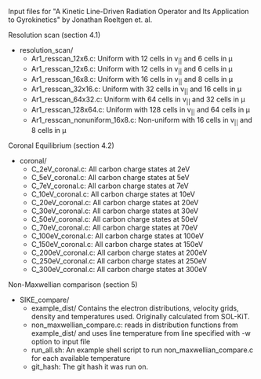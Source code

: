 Input files for "A Kinetic Line-Driven Radiation Operator and Its Application to Gyrokinetics" by Jonathan Roeltgen et. al.

Resolution scan (section 4.1)
- resolution_scan/
  - Ar1_resscan_12x6.c: Uniform with 12 cells in v<sub>||</sub> and 6 cells in &mu;
  - Ar1_resscan_12x6.c: Uniform with 12 cells in v<sub>||</sub> and 6 cells in &mu;
  - Ar1_resscan_16x8.c: Uniform with 16 cells in v<sub>||</sub> and 8 cells in &mu;
  - Ar1_resscan_32x16.c: Uniform with 32 cells in v<sub>||</sub> and 16 cells in &mu;
  - Ar1_resscan_64x32.c: Uniform with 64 cells in v<sub>||</sub> and 32 cells in &mu;
  - Ar1_resscan_128x64.c: Uniform with 128 cells in v<sub>||</sub> and 64 cells in &mu;
  - Ar1_resscan_nonuniform_16x8.c: Non-uniform with 16 cells in v<sub>||</sub> and 8 cells in &mu;

Coronal Equilibrium (section 4.2)
- coronal/
  - C_2eV_coronal.c: All carbon charge states at 2eV
  - C_5eV_coronal.c: All carbon charge states at 5eV
  - C_7eV_coronal.c: All carbon charge states at 7eV
  - C_10eV_coronal.c: All carbon charge states at 10eV
  - C_20eV_coronal.c: All carbon charge states at 20eV
  - C_30eV_coronal.c: All carbon charge states at 30eV
  - C_50eV_coronal.c: All carbon charge states at 50eV
  - C_70eV_coronal.c: All carbon charge states at 70eV
  - C_100eV_coronal.c: All carbon charge states at 100eV
  - C_150eV_coronal.c: All carbon charge states at 150eV
  - C_200eV_coronal.c: All carbon charge states at 200eV
  - C_250eV_coronal.c: All carbon charge states at 250eV
  - C_300eV_coronal.c: All carbon charge states at 300eV

Non-Maxwellian comparison (section 5)
- SIKE_compare/
  - example_dist/ Contains the electron distributions, velocity grids, density and temperatures used. Originally calculated from SOL-KiT.
  - non_maxwellian_compare.c: reads in distribution functions from example_dist/ and uses line temperature from line specified with -w option to input file
  - run_all.sh: An example shell script to run non_maxwellian_compare.c for each available temperature
  - git_hash: The git hash it was run on.
